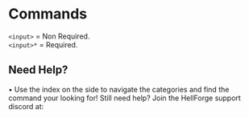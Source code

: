 # Commands
`<input>` = Non Required. <br>
`<input>*` = Required. <br>

## Need Help?
• Use the index on the side to navigate the categories and find the command your looking for! Still need help? Join the HellForge support discord at:
